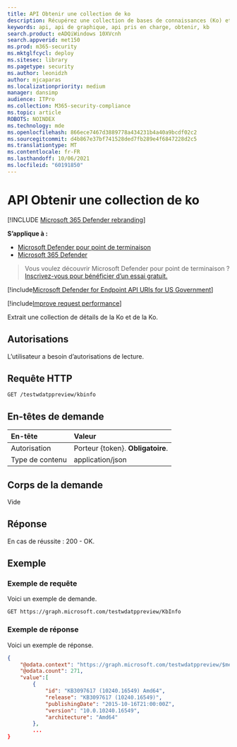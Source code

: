 ```yaml
---
title: API Obtenir une collection de ko
description: Récupérez une collection de bases de connaissances (Ko) et de détails de la Base de connaissances avec Microsoft Defender pour point de terminaison.
keywords: api, api de graphique, api pris en charge, obtenir, kb
search.product: eADQiWindows 10XVcnh
search.appverid: met150
ms.prod: m365-security
ms.mktglfcycl: deploy
ms.sitesec: library
ms.pagetype: security
ms.author: leonidzh
author: mjcaparas
ms.localizationpriority: medium
manager: dansimp
audience: ITPro
ms.collection: M365-security-compliance
ms.topic: article
ROBOTS: NOINDEX
ms.technology: mde
ms.openlocfilehash: 866ece7467d3889778a434231b4a40a9bcdf02c2
ms.sourcegitcommit: d4b867e37bf741528ded7fb289e4f6847228d2c5
ms.translationtype: MT
ms.contentlocale: fr-FR
ms.lasthandoff: 10/06/2021
ms.locfileid: "60191850"
---
```

# <a name="get-kb-collection-api"></a>API Obtenir une collection de ko

[!INCLUDE [Microsoft 365 Defender rebranding](../../includes/microsoft-defender.md)]

**S’applique à :**
- [Microsoft Defender pour point de terminaison](https://go.microsoft.com/fwlink/p/?linkid=2154037)
- [Microsoft 365 Defender](https://go.microsoft.com/fwlink/?linkid=2118804)

> Vous voulez découvrir Microsoft Defender pour point de terminaison ? [Inscrivez-vous pour bénéficier d’un essai gratuit.](https://signup.microsoft.com/create-account/signup?products=7f379fee-c4f9-4278-b0a1-e4c8c2fcdf7e&ru=https://aka.ms/MDEp2OpenTrial?ocid=docs-wdatp-exposedapis-abovefoldlink)

[!include[Microsoft Defender for Endpoint API URIs for US Government](../../includes/microsoft-defender-api-usgov.md)]

[!include[Improve request performance](../../includes/improve-request-performance.md)]

Extrait une collection de détails de la Ko et de la Ko.

## <a name="permissions"></a>Autorisations

L’utilisateur a besoin d’autorisations de lecture.

## <a name="http-request"></a>Requête HTTP

```http
GET /testwdatppreview/kbinfo
```

## <a name="request-headers"></a>En-têtes de demande

En-tête|Valeur 
:---|:---
Autorisation|Porteur {token}. **Obligatoire**.
Type de contenu|application/json

## <a name="request-body"></a>Corps de la demande

Vide

## <a name="response"></a>Réponse

En cas de réussite : 200 - OK.

## <a name="example"></a>Exemple

### <a name="request-example"></a>Exemple de requête

Voici un exemple de demande.

```http
GET https://graph.microsoft.com/testwdatppreview/KbInfo
```

### <a name="response-example"></a>Exemple de réponse

Voici un exemple de réponse.

```json
{
    "@odata.context": "https://graph.microsoft.com/testwdatppreview/$metadata#KbInfo",
    "@odata.count": 271,
    "value":[
        {
            "id": "KB3097617 (10240.16549) Amd64",
            "release": "KB3097617 (10240.16549)",
            "publishingDate": "2015-10-16T21:00:00Z",
            "version": "10.0.10240.16549",
            "architecture": "Amd64"
        },
        ...
}
```
